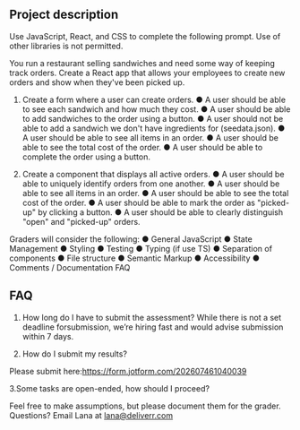 ## Project description

Use JavaScript, React, and CSS to complete the following prompt. Use of other libraries is not permitted.

You run a restaurant selling sandwiches and need some way of keeping track orders. Create a React app that allows your employees to create new orders and show when they've been picked up.

1. Create a form where a user can create orders.
● A user should be able to see each sandwich and how much they cost.
● A user should be able to add sandwiches to the order using a button.
● A user should not be able to add a sandwich we don't have ingredients for (seedata.json).
● A user should be able to see all items in an order.
● A user should be able to see the total cost of the order.
● A user should be able to complete the order using a button.

2. Create a component that displays all active orders.
● A user should be able to uniquely identify orders from one another.
● A user should be able to see all items in an order.
● A user should be able to see the total cost of the order.
● A user should be able to mark the order as "picked-up" by clicking a button.
● A user should be able to clearly distinguish "open" and "picked-up" orders.

Graders will consider the following:
● General JavaScript
● State Management
● Styling
● Testing
● Typing (if use TS)
● Separation of components
● File structure
● Semantic Markup
● Accessibility
● Comments / Documentation FAQ

## FAQ
1. How long do I have to submit the assessment?
While there is not a set deadline forsubmission, we’re hiring fast and would advise submission within 7 days.

2. How do I submit my results?

Please submit here:https://form.jotform.com/202607461040039

3.Some tasks are open-ended, how should I proceed?

Feel free to make assumptions, but please document them for the grader. Questions? Email Lana at ​lana@deliverr.com